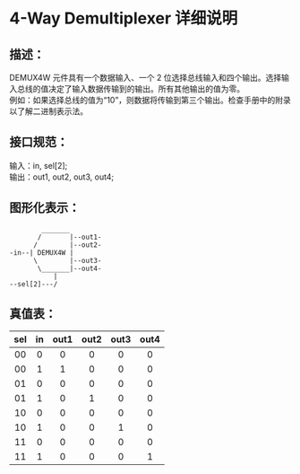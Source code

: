 # 4-Way Demultiplexer 详细说明

## 描述：

DEMUX4W 元件具有一个数据输入、一个 2 位选择总线输入和四个输出。选择输入总线的值决定了输入数据传输到的输出。所有其他输出的值为零。  
例如：如果选择总线的值为“10”，则数据将传输到第三个输出。检查手册中的附录以了解二进制表示法。

## 接口规范：

输入：in, sel[2];  
输出：out1, out2, out3, out4;

## 图形化表示：

```
        _______
       /       |--out1-
      /        |--out2-
-in--| DEMUX4W |
      \        |--out3-
       \_______|--out4-
           |
--sel[2]---/

```

## 真值表：

| sel | in  | out1 | out2 | out3 | out4 |
| :-: | :-: | :--: | :--: | :--: | :--: |
| 00  |  0  |  0   |  0   |  0   |  0   |
| 00  |  1  |  1   |  0   |  0   |  0   |
| 01  |  0  |  0   |  0   |  0   |  0   |
| 01  |  1  |  0   |  1   |  0   |  0   |
| 10  |  0  |  0   |  0   |  0   |  0   |
| 10  |  1  |  0   |  0   |  1   |  0   |
| 11  |  0  |  0   |  0   |  0   |  0   |
| 11  |  1  |  0   |  0   |  0   |  1   |
